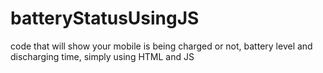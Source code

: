 # batteryStatusUsingJS
code that will show your mobile is being charged or not, battery level and discharging time, simply using HTML and JS
